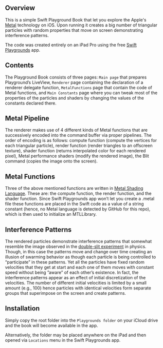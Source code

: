 ## Overview
This is a simple Swift Playground Book that let you explore the Apple's [Metal](https://developer.apple.com/metal/) technology on iOS.
Upon running it creates a big number of triangular particles with random properties that move on screen demonstrating interference patterns.

The code was created entirely on an iPad Pro using the free [Swift Playgrounds](https://apps.apple.com/ru/app/swift-playgrounds/id908519492?l=en) app.

## Contents
The Playground Book consists of three pages: `Main page` that prepares Playground’s LiveView, `Renderer` page containing the declaration of a renderer delegate function, `MetalFunctions` page that contain the code of Metal functions, and `Main Constants` page where you can tweak most of the properties of the particles and shaders by changing the values of the constants declared there.

## Metal Pipeline
The renderer makes use of 4 different kinds of Metal functions that are successively encoded into the command buffer via proper pipelines. The order of encoding is as follows: compute function (compute the vertices for each triangular particle), render function (render triangles to an offscreen texture), shader function (returns interpolated color for each rendered pixel), Metal performance shaders (modify the rendered image), the Blit command (copies the image onto the screen).

## Metal Functions
Three of the above mentioned functions are written in [Metal Shading Language](https://developer.apple.com/metal/Metal-Shading-Language-Specification.pdf). These are: the compute function, the render function, and the shader function. Since Swift Playgrounds app won’t let you create a .metal file these functions are placed in the Swift code as a value of a string constant (hence, no Metal language is detected by GitHub for this repo), which is then used to initialize an MTLLibrary.

## Interference Patterns
The rendered particles demonstrate interference patterns that somewhat resemble the image observed in the [double-slit experiment](https://en.m.wikipedia.org/wiki/Double-slit_experiment#/media/File%3AWave-particle_duality.gif) in physics. Though, in this case the patterns move and change over time creating an illusion of swarming behavior as though each particle is being controlled to “participate” in these patterns. Yet all the particles have fixed random velocities that they get at start and each one of them moves with constant speed without being ”aware” of each other’s existence. In fact, the interference patterns appear as an effect of initial discretization of the velocities. The number of different initial velocities is limited by a small amount (e.g., 100) hence particles with identical velocities form separate groups that superimpose on the screen and create patterns. 

## Installation
Simply copy the root folder into the `Playgrounds folder` on your iCloud drive and the book will become available in the app.

Alternatively, the folder may be placed anywhere on the iPad and then opened via `Locations` menu in the Swift Playgrounds app.

